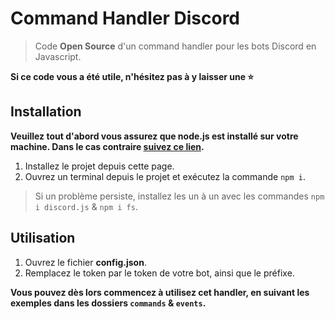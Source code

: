 # Command Handler Discord

> Code **Open Source** d'un command handler pour les bots Discord en Javascript. 

**Si ce code vous a été utile, n'hésitez pas à y laisser une :star:**

## Installation 

**Veuillez tout d'abord vous assurez que node.js est installé sur votre machine. Dans le cas contraire [suivez ce lien](https://nodejs.org/fr/download/).** 

1) Installez le projet depuis cette page.
2) Ouvrez un terminal depuis le projet et exécutez la commande `npm i`. 
> Si un problème persiste, installez les un à un avec les commandes `npm i discord.js` & `npm i fs`. 

## Utilisation

1) Ouvrez le fichier **config.json**.
2) Remplacez le token par le token de votre bot, ainsi que le préfixe. 

__**Vous pouvez dès lors commencez à utilisez cet handler, en suivant les exemples dans les dossiers `commands` & `events`.**__ 
